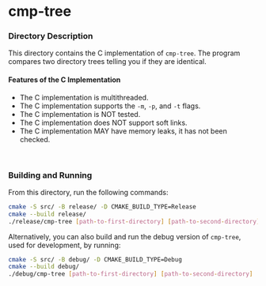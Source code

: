 # cmp-tree

### Directory Description

This directory contains the C implementation of `cmp-tree`. The program
compares two directory trees telling you if they are identical.

#### Features of the C Implementation

* The C implementation is multithreaded.
* The C implementation supports the `-m`, `-p`, and `-t` flags.
* The C implementation is NOT tested.
* The C implementation does NOT support soft links.
* The C implementation MAY have memory leaks, it has not been checked.

&nbsp;

### Building and Running

From this directory, run the following commands:

```bash
cmake -S src/ -B release/ -D CMAKE_BUILD_TYPE=Release
cmake --build release/
./release/cmp-tree [path-to-first-directory] [path-to-second-directory]
```

Alternatively, you can also build and run the debug version of `cmp-tree`, used
for development, by running:

```bash
cmake -S src/ -B debug/ -D CMAKE_BUILD_TYPE=Debug
cmake --build debug/
./debug/cmp-tree [path-to-first-directory] [path-to-second-directory]
```
